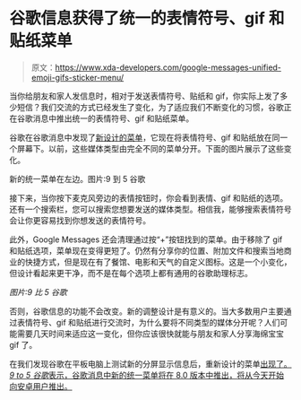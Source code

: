 # 谷歌信息获得了统一的表情符号、gif 和贴纸菜单

> 原文：<https://www.xda-developers.com/google-messages-unified-emoji-gifs-sticker-menu/>

当你给朋友和家人发信息时，相对于发送表情符号、贴纸和 gif，你实际上发了多少短信？我们交流的方式已经发生了变化，为了适应我们不断变化的习惯，谷歌正在谷歌消息中推出统一的表情符号、gif 和贴纸菜单。

谷歌在谷歌消息中发现了[新设计的菜单](https://9to5google.com/2021/05/20/google-messages-emoji/)，它现在将表情符号、gif 和贴纸放在同一个屏幕下。以前，这些媒体类型由完全不同的菜单分开。下面的图片展示了这些变化。

新的统一菜单在左边。图片:9 到 5 谷歌

接下来，当你按下麦克风旁边的表情按钮时，你会看到表情、gif 和贴纸的选项。还有一个搜索栏，您可以搜索您想要发送的媒体类型。相信我，能够搜索表情符号会让你更容易找到你想发送的表情符号。

此外，Google Messages 还会清理通过按“+”按钮找到的菜单。由于移除了 gif 和贴纸选项，菜单现在变得更短了。仍然有分享你的位置、附加文件和搜索当地商业的快捷方式，但是现在有了餐馆、电影和天气的自定义图标。这是一个小变化，但设计看起来更干净，而不是在每个选项上都有通用的谷歌助理标志。

*图片:9 比 5 谷歌*

否则，谷歌信息的功能不会改变。新的调整设计是有意义的。当大多数用户主要通过表情符号、gif 和贴纸进行交流时，为什么要将不同类型的媒体分开呢？人们可能需要几天时间来适应这一变化，但你应该很快就能与朋友和家人分享海绵宝宝 gif 了。

在我们发现谷歌在平板电脑上测试新的分屏显示信息后，重新设计的菜单[出现了。*9 to 5 谷歌*表示，谷歌消息中新的统一菜单将在 8.0 版本中推出，将从今天开始向安卓用户推出。](https://www.xda-developers.com/google-messages-prepares-split-screen-view-tablets/)